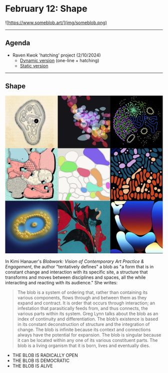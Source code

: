 # February 12: Shape

![https://www.someblob.art/](img/someblob.png)

---

## Agenda

* Raven Kwok 'hatching' project (2/10/2024)
	* [Dynamic version](https://twitter.com/RavenKwok/status/1756692564596650113) (one-line + hatching)
	* [Static version](https://twitter.com/RavenKwok/status/1756385615661478341)

---

## Shape

![blob-club.jpg](img/blob-club.jpg)

In Kimi Hanauer's *Blobwork: Vision of Contemporary Art Practice & Engagement*, the author "tentatively defines" a blob as "a form that is in constant change and interaction with its specific site, a structure that transforms and moves between disciplines and spaces, all the while interacting and reacting with its audience." She writes: 

> The blob is a system of ordering that, rather than containing its various components, flows through and between them as they expand and contract. It is order that occurs through interaction; an infestation that parasitically feeds from, and thus connects, the various parts within its system. Greg Lynn talks about the blob as an index of continuity and differentiation. The blob’s existence is based in its constant deconstruction of structure and the integration of change. The blob is infinite because its context and connections always have the potential for expansion. The blob is singular because it can be located within any one of its various constituent parts. The blob is a living organism that it is born, lives and eventually dies.

* THE BLOB IS RADICALLY OPEN
* THE BLOB IS DEMOCRATIC
* THE BLOB IS ALIVE


